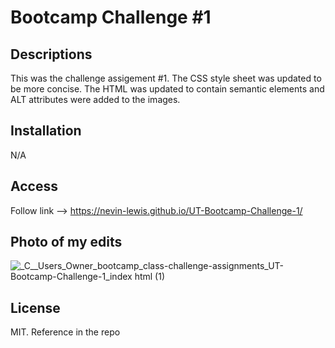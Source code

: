 # Bootcamp Challenge #1

## Descriptions
This was the challenge assigement #1. The CSS style sheet was updated to be more concise. The HTML was updated to contain semantic elements and ALT attributes were added to the images.

## Installation
N/A

## Access
Follow link --> https://nevin-lewis.github.io/UT-Bootcamp-Challenge-1/
## Photo of my edits

![_C__Users_Owner_bootcamp_class-challenge-assignments_UT-Bootcamp-Challenge-1_index html (1)](https://user-images.githubusercontent.com/64855834/192432451-11b05c69-d4bd-4220-be55-4009b31d48eb.png)


## License 
MIT. Reference in the repo
